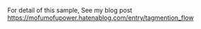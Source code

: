 For detail of this sample, See my blog post https://mofumofupower.hatenablog.com/entry/tagmention_flow
